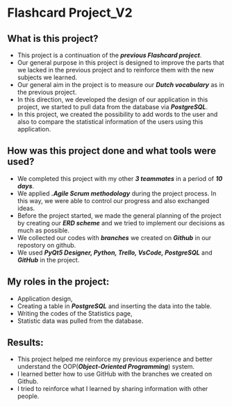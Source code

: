# Flashcard Project_V2

## What is this project?

- This project is a continuation of the ***previous Flashcard project***.
- Our general purpose in this project is designed to improve the parts that we lacked in the previous project and to reinforce them with the new subjects we learned.
- Our general aim in the project is to measure our ***Dutch vocabulary*** as in the previous project.
- In this direction, we developed the design of our application in this project, we started to pull data from the database via ***PostgreSQL***.
- In this project, we created the possibility to add words to the user and also to compare the statistical information of the users using this application.

## How was this project done and what tools were used?

- We completed this project with my other ***3 teammates*** in a period of ***10 days***.
- We applied ***.Agile Scrum methodology*** during the project process. In this way, we were able to control our progress and also exchanged ideas.
- Before the project started, we made the general planning of the project by creating our ***ERD scheme*** and we tried to implement our decisions as much as possible.
- We collected our codes with ***branches*** we created on ***Github*** in our repostory on github.
- We used ***PyQt5 Designer, Python, Trello, VsCode, PostgreSQL*** and ***GitHub*** in the project.

## My roles in the project:
- Application design,
- Creating a table in ***PostgreSQL*** and inserting the data into the table.
- Writing the codes of the Statistics page,
- Statistic data was pulled from the database.

## Results:
* This project helped me reinforce my previous experience and better understand the OOP(***Object-Oriented Programming***) system.
* I learned better how to use GitHub with the branches we created on Github.
* I tried to reinforce what I learned by sharing information with other people.
